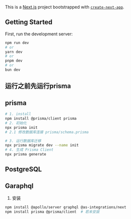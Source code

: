 This is a [Next.js](https://nextjs.org) project bootstrapped with [`create-next-app`](https://nextjs.org/docs/app/api-reference/cli/create-next-app).

## Getting Started

First, run the development server:

```bash
npm run dev
# or
yarn dev
# or
pnpm dev
# or
bun dev
```
## 运行之前先运行prisma
## prisma
```sh
# 1. install
npm install @prisma/client prisma
# 2. 初始化
npx prisma init
# 2.1 修改数据库连接 prisma/schema.prisma

# 3. 运行数据库迁移
npx prisma migrate dev --name init
# 4. 生成 Prisma Client
npx prisma generate
```

## PostgreSQL

## Garaphql
1. 安装 
```sh   
npm install @apollo/server graphql @as-integrations/next
npm install prisma @prisma/client  # 若未安装
```
